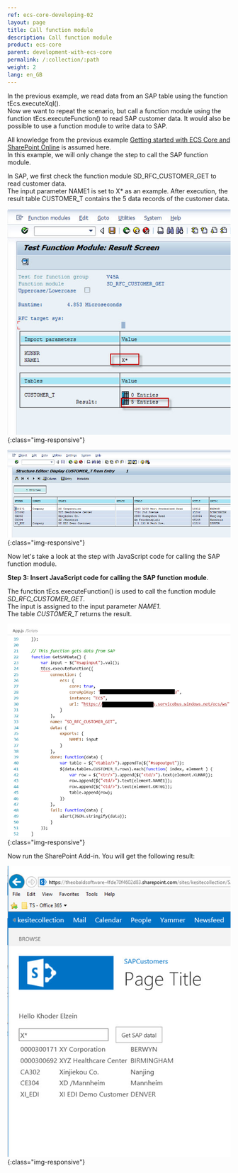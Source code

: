 ```yaml
---
ref: ecs-core-developing-02
layout: page
title: Call function module 
description: Call function module
product: ecs-core
parent: development-with-ecs-core
permalink: /:collection/:path
weight: 2
lang: en_GB
---
```


In the previous example, we read data from an SAP table using the function tEcs.executeXql(). <br>
Now we want to repeat the scenario, but call a function module using the function tEcs.executeFunction() to read SAP customer data.
It would also be possible to use a function module to write data to SAP. 

All knowledge from the previous example [Getting started with ECS Core and SharePoint Online](./getting_started_with_ecscore_and_sharepoint_online) is assumed here. <br>
In this example, we will only change the step to call the SAP function module. 


In SAP, we first check the function module SD_RFC_CUSTOMER_GET to read customer data. <br>
The input parameter NAME1 is set to X* as an example. 
After execution, the result table CUSTOMER_T contains the 5 data records of the customer data.  

![ecscore-gettingstarted-11](/img/content/ecscore-gettingstarted-11.jpg){:class="img-responsive"}

![ecscore-gettingstarted-12](/img/content/ecscore-gettingstarted-12.jpg){:class="img-responsive"}

Now let's take a look at the step with JavaScript code for calling the SAP function module.  


**Step 3: Insert JavaScript code for calling the SAP function module**. 


The function tEcs.executeFunction() is used to call the function module *SD_RFC_CUSTOMER_GET*. <br>
The input is assigned to the input parameter *NAME1*. <br>
The table *CUSTOMER_T* returns the result. 

![ecscore-gettingstarted-13](/img/content/ecscore-gettingstarted-13.jpg){:class="img-responsive"}

Now run the SharePoint Add-in. You will get the following result:

![ecscore-gettingstarted-14](/img/content/ecscore-gettingstarted-14.jpg){:class="img-responsive"}